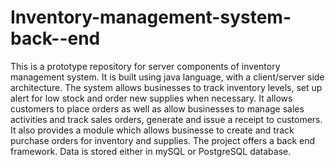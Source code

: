 # Inventory-management-system-back--end
This is a prototype repository for server components of inventory management system. It is built using java language, with a client/server side architecture.
The system allows businesses to track inventory levels, set up alert for low stock and order new supplies when necessary.
It allows customers to place orders as well as allow businesses to manage sales activities and track sales orders, generate and issue a receipt to customers.
It also provides a module which allows businesse to create and track purchase orders for inventory and supplies.
The project offers a back end framework. Data is stored either in mySQL or PostgreSQL database.
